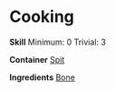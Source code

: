 <!-- TITLE: Softened Bone -->
<!-- SUBTITLE: Heated until soft -->

# Cooking
**Skill**
Minimum: 0
Trivial: 3

**Container**
[Spit](spit)

**Ingredients**
[Bone](bone)